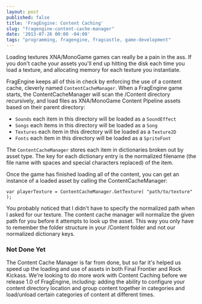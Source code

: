 ```yaml
---
layout: post
published: false
title: 'FragEngine: Content Caching'
slug: "fragengine-content-cache-manager"
date: '2013-07-26 00:00 -04:00'
tags: "programming, fragengine, fragcastle, game-development"
---
```


Loading textures XNA/MonoGame games can really be a pain in the ass. If you don't cache your assets you'll end up hitting the disk each time you load a texture, and allocating memory for each texture you instantiate.

FragEngine keeps all of this in check by enforcing the use of a content cache, cleverly named `ContentCacheManager`. When a FragEngine game starts, the ContentCacheManager will scan the /Content directory recursively, and load files as XNA/MonoGame Content Pipeline assets based on their parent directory:

 - `Sounds` each item in this directory will be loaded as a `SoundEffect`
 - `Songs` each items in this directory will be loaded as a `Song`
 - `Textures` each item in this directory will be loaded as a `Texture2D`
 - `Fonts` each item in this directory will be loaded as a `SpriteFont`

The `ContentCacheManager` stores each item in dictionaries broken out by asset type. The key for each dictionary entry is the normalized filename (the file name with spaces and special characters replaced) of the item.

Once the game has finished loading all of the content, you can get an instance of a loaded asset by calling the ContentCacheManager:

    var playerTexture = ContentCacheManager.GetTexture( "path/to/texture" );

You probably noticed that I didn't have to specify the normalized path when I asked for our texture. The content cache manager will normalize the given path for you before it attempts to look up the asset. This way you only have to remember the folder structure in your /Content folder and not our normalized dictionary keys.

### Not Done Yet
The Content Cache Manager is far from done, but so far it's helped us speed up the loading and use of assets in both Final Frontier and Rock Kickass. We're looking to do more work with Content Caching before we release 1.0 of FragEngine, including: adding the ability to configure your content directory location and group content together in categories and load/unload certain categories of content at different times.
